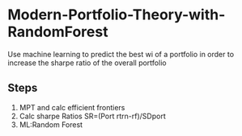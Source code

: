 # Modern-Portfolio-Theory-with-RandomForest
Use machine learning to predict the best wi of a portfolio in order to increase the sharpe ratio of the overall portfolio
## Steps
1) MPT and calc efficient frontiers
2) Calc sharpe Ratios
  SR=(Port rtrn-rf)/SDport
3) ML:Random Forest
